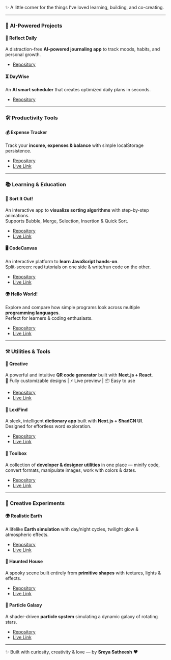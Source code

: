 ✨ A little corner for the things I’ve loved learning, building, and co-creating.  

---

### 🤖 AI-Powered Projects  

#### 📝 Reflect Daily  
A distraction-free **AI-powered journaling app** to track moods, habits, and personal growth.  
- [Repository](https://github.com/sreya-satheesh/reflect-daily)  

#### ⏳ DayWise  
An **AI smart scheduler** that creates optimized daily plans in seconds.  
- [Repository](https://github.com/sreya-satheesh/day-wise-app)  

---

### 🛠️ Productivity Tools  

#### 💰 Expense Tracker  
Track your **income, expenses & balance** with simple localStorage persistence.  
- [Repository](https://github.com/sreya-satheesh/expense-tracker)  
- [Live Link](https://expense-tracker-flame-six.vercel.app/)  

---

### 📚 Learning & Education  

#### 🔢 Sort It Out!  
An interactive app to **visualize sorting algorithms** with step-by-step animations.  
Supports Bubble, Merge, Selection, Insertion & Quick Sort.  
- [Repository](https://github.com/sreya-satheesh/sort-it-out)  
- [Live Link](https://sort-it-out-five.vercel.app/)  

#### 🖥️ CodeCanvas  
An interactive platform to **learn JavaScript hands-on**.  
Split-screen: read tutorials on one side & write/run code on the other.  
- [Repository](https://github.com/sreya-satheesh/code-canvas-demo)  
- [Live Link](https://code-canvas-private.vercel.app/)  

#### 🌍 Hello World!  
Explore and compare how simple programs look across multiple **programming languages**.  
Perfect for learners & coding enthusiasts.  
- [Repository](https://github.com/sreya-satheesh/hello-world)  
- [Live Link](https://hello-world-three-pearl-26.vercel.app/)  

---

### ⚒️ Utilities & Tools  

#### 🔗 Qreative  
A powerful and intuitive **QR code generator** built with **Next.js + React**.  
🎨 Fully customizable designs | ⚡ Live preview | 📦 Easy to use  
- [Repository](https://github.com/sreya-satheesh/qreative)  
- [Live Link](https://qreative-private.vercel.app/)  

#### 📖 LexiFind  
A sleek, intelligent **dictionary app** built with **Next.js + ShadCN UI**.  
Designed for effortless word exploration.  
- [Repository](https://github.com/sreya-satheesh/lexifind)  
- [Live Link](https://lexifind.vercel.app/)  

#### 🧰 Toolbox  
A collection of **developer & designer utilities** in one place — minify code, convert formats, manipulate images, work with colors & dates.  
- [Repository](https://github.com/sreya-satheesh/toolbox-demo)  
- [Live Link](https://toolbox-private.vercel.app/)  

---

### 🎨 Creative Experiments  

#### 🌍 Realistic Earth  
A lifelike **Earth simulation** with day/night cycles, twilight glow & atmospheric effects.  
- [Repository](https://github.com/sreya-satheesh/realistic-earth)  
- [Live Link](https://neon-conkies-f9e9e4.netlify.app/)  

#### 👻 Haunted House  
A spooky scene built entirely from **primitive shapes** with textures, lights & effects.  
- [Repository](https://github.com/sreya-satheesh/haunted-house)  
- [Live Link](https://6675708d6a08c6792eeb4bc5--cosmic-puffpuff-6a7e94.netlify.app/)  

#### 🌌 Particle Galaxy  
A shader-driven **particle system** simulating a dynamic galaxy of rotating stars.  
- [Repository](https://github.com/sreya-satheesh/particle-galaxy)  
- [Live Link](https://6676b1e1a79a967b75798fba--cheery-fudge-12aff2.netlify.app/)  

---

✨ Built with curiosity, creativity & love — by **Sreya Satheesh** ❤️  
